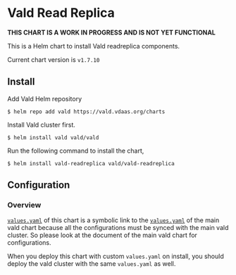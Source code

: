 # Vald Read Replica

**THIS CHART IS A WORK IN PROGRESS AND IS NOT YET FUNCTIONAL**

This is a Helm chart to install Vald readreplica components.

Current chart version is `v1.7.10`

## Install

Add Vald Helm repository

    $ helm repo add vald https://vald.vdaas.org/charts

Install Vald cluster first.

    $ helm install vald vald/vald

Run the following command to install the chart,

    $ helm install vald-readreplica vald/vald-readreplica

## Configuration

### Overview

[`values.yaml`](https://github.com/vdaas/vald/blob/main/charts/vald-readreplica/values.yaml)
of this chart is a symbolic link to the [`values.yaml`](https://github.com/vdaas/vald/blob/main/charts/vald/values.yaml) of the main vald chart
because all the configurations must be synced with the main vald cluster.
So please look at the document of the main vald chart for configurations.

When you deploy this chart with custom `values.yaml` on install, you should deploy the vald
cluster with the same `values.yaml` as well.
